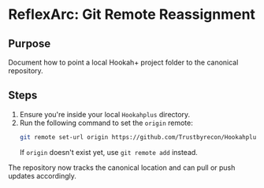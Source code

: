# ReflexArc: Git Remote Reassignment

## Purpose
Document how to point a local Hookah+ project folder to the canonical repository.

## Steps
1. Ensure you're inside your local `Hookahplus` directory.
2. Run the following command to set the `origin` remote:
   ```bash
   git remote set-url origin https://github.com/Trustbyrecon/Hookahplus.git
   ```
   If `origin` doesn't exist yet, use `git remote add` instead.

The repository now tracks the canonical location and can pull or push updates accordingly.
